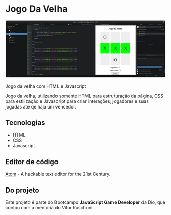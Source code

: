 # Jogo Da Velha
![Jogo da Velha](./img/Capitura-jogo-da-velha.png)

 Jogo da velha com HTML e Javascript


 Jogo da velha, utilizando somente HTML para estruturação da página, CSS para estilização e Javascript para criar interações, jogadores e suas jogadas até qe haja um vencedor.

## Tecnologias
- HTML
- CSS
- Javascript

## Editor de código
[Atom](https://atom.io/) - A hackable text editor for the 21st Century.

## Do projeto
Este projeto é parte do Bootcampo **JavaScript Game Developer** da Dio, que
contou com a mentoria do Vitor Ruschoni
.
